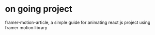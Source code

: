 # on going project
framer-motion-article,
a simple guide for animating react js project using framer motion library
